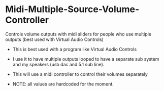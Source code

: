 # Midi-Multiple-Source-Volume-Controller
Controls volume outputs with midi sliders for people who use multiple outputs (best used with Virtual Audio Controls)

 - This is best used with a program like Virtual Audio Controls

 - I use it to have multiple outputs looped to have a separate sub system and my speakers (usb dac and 5.1 sub line).

 - This will use a midi controller to control their volumes separately 

 * NOTE: all values are hardcoded for the moment.